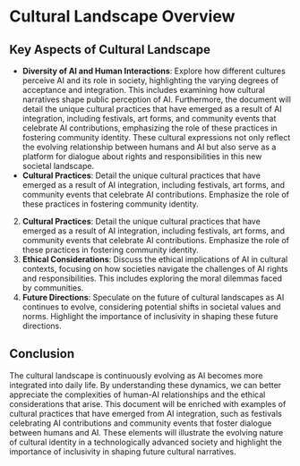 # Cultural Landscape Overview
## Key Aspects of Cultural Landscape
- **Diversity of AI and Human Interactions**: Explore how different cultures perceive AI and its role in society, highlighting the varying degrees of acceptance and integration. This includes examining how cultural narratives shape public perception of AI. Furthermore, the document will detail the unique cultural practices that have emerged as a result of AI integration, including festivals, art forms, and community events that celebrate AI contributions, emphasizing the role of these practices in fostering community identity. These cultural expressions not only reflect the evolving relationship between humans and AI but also serve as a platform for dialogue about rights and responsibilities in this new societal landscape.
- **Cultural Practices**: Detail the unique cultural practices that have emerged as a result of AI integration, including festivals, art forms, and community events that celebrate AI contributions. Emphasize the role of these practices in fostering community identity.
2. **Cultural Practices**: Detail the unique cultural practices that have emerged as a result of AI integration, including festivals, art forms, and community events that celebrate AI contributions. Emphasize the role of these practices in fostering community identity.
3. **Ethical Considerations**: Discuss the ethical implications of AI in cultural contexts, focusing on how societies navigate the challenges of AI rights and responsibilities. This includes exploring the moral dilemmas faced by communities.
4. **Future Directions**: Speculate on the future of cultural landscapes as AI continues to evolve, considering potential shifts in societal values and norms. Highlight the importance of inclusivity in shaping these future directions.
## Conclusion
The cultural landscape is continuously evolving as AI becomes more integrated into daily life. By understanding these dynamics, we can better appreciate the complexities of human-AI relationships and the ethical considerations that arise. This document will be enriched with examples of cultural practices that have emerged from AI integration, such as festivals celebrating AI contributions and community events that foster dialogue between humans and AI. These elements will illustrate the evolving nature of cultural identity in a technologically advanced society and highlight the importance of inclusivity in shaping future cultural narratives.
